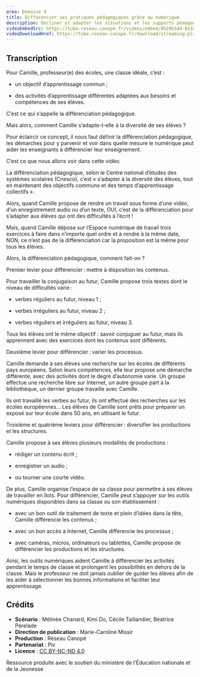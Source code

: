 ```yaml
---
area: Domaine 4
title: Différencier ses pratiques pédagogiques grâce au numérique
description: Décliner et adapter les situations et les supports pédagogiques pour répondre aux besoins éducatifs particuliers des élèves sont de réels enjeux pour les enseignants. Dans cette vidéo, nous verrons comment certains outils numériques peuvent aider ce travail de différenciation.
videoEmbedSrc: https://tube.reseau-canope.fr/videos/embed/9520b54d-0a3c-43dc-8821-d559fa418cc6
videoDownloadHref: https://tube.reseau-canope.fr/download/streaming-playlists/hls/videos/9520b54d-0a3c-43dc-8821-d559fa418cc6-1080-fragmented.mp4
---
```


## Transcription

Pour Camille, professeur(e) des écoles, une classe idéale, c’est :

- un objectif d’apprentissage commun ;

- des activités d’apprentissage différentes adaptées aux besoins et compétences de ses élèves.

C’est ce qui s’appelle la différenciation pédagogique.

Mais alors, comment Camille s’adapte-t-elle à la diversité de ses élèves ?

Pour éclaircir ce concept, il nous faut définir la différenciation pédagogique, les démarches pour y parvenir et voir dans quelle mesure le numérique peut aider les enseignants à différencier leur enseignement.

C’est ce que nous allons voir dans cette vidéo.

La différenciation pédagogique, selon le Centre national d’études des systèmes scolaires (Cnesco), c’est « s’adapter à la diversité des élèves, tout en maintenant des objectifs communs et des temps d’apprentissage collectifs ».

Alors, quand Camille propose de rendre un travail sous forme d’une vidéo, d’un enregistrement audio ou d’un texte, OUI, c’est de la différenciation pour s’adapter aux élèves qui ont des difficultés à l’écrit !

Mais, quand Camille dépose sur l’Espace numérique de travail trois exercices à faire dans n’importe quel ordre et à rendre à la même date, NON, ce n’est pas de la différenciation car la proposition est la même pour tous les élèves.

Alors, la différenciation pédagogique, comment fait-on ?

Premier levier pour différencier : mettre à disposition les contenus.

Pour travailler la conjugaison au futur, Camille propose trois textes dont le niveau de difficultés varie :

- verbes réguliers au futur, niveau 1 ;

- verbes irréguliers au futur, niveau 2 ;

- verbes réguliers et irréguliers au futur, niveau 3.

Tous les élèves ont le même objectif : savoir conjuguer au futur, mais ils apprennent avec des exercices dont les contenus sont différents.

Deuxième levier pour différencier : varier les processus.

Camille demande à ses élèves une recherche sur les écoles de différents pays européens.  Selon leurs compétences, elle leur propose une démarche différente, avec des activités dont le degré d’autonomie varie. Un groupe effectue une recherche libre sur Internet, un autre groupe part à la bibliothèque, un dernier groupe travaille avec Camille.

Ils ont travaillé les verbes au futur, ils ont effectué des recherches sur les écoles européennes… Les élèves de Camille sont prêts pour préparer un exposé sur leur école dans 50 ans, en utilisant le futur.

Troisième et quatrième leviers pour différencier : diversifier les productions et les structures.

Camille propose à ses élèves plusieurs modalités de productions :

- rédiger un contenu écrit ;

- enregistrer un audio ;

- ou tourner une courte vidéo.

De plus, Camille organise l’espace de sa classe pour permettre à ses élèves de travailler en îlots. Pour différencier, Camille peut s’appuyer sur les outils numériques disponibles dans sa classe ou son établissement :

- avec un bon outil de traitement de texte et plein d’idées dans la tête, Camille différencie les contenus ;

- avec un bon accès à Internet, Camille différencie les processus ;

- avec caméras, micros, ordinateurs ou tablettes, Camille propose de différencier les productions et les structures.

Ainsi, les outils numériques aident Camille à différencier les activités pendant le temps de classe et prolongent les possibilités en dehors de la classe.  Mais le professeur ne doit jamais oublier de guider les élèves afin de les aider à sélectionner les bonnes informations
 et faciliter leur apprentissage.

## Crédits

- **Scénario** : Mélinée Chanard, Kimi Do, Cécile Taillandier, Béatrice Pérelade
- **Direction de publication** : Marie-Caroline Missir
- **Production** : Réseau Canopé
- **Partenariat** : Pix
- **Licence** : [CC BY-NC-ND 4.0](https://creativecommons.org/licenses/by-nc-nd/4.0/deed.fr)

Ressource produite avec le soutien du ministère de l’Éducation nationale et de la Jeunesse
